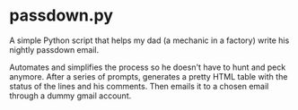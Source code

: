 passdown.py
==========

A simple Python script that helps my dad (a mechanic in a factory) write his nightly passdown email.

Automates and simplifies the process so he doesn't have to hunt and peck anymore. After a series of prompts, generates
a pretty HTML table with the status of the lines and his comments. Then emails it to a chosen email 
through a dummy gmail account.
